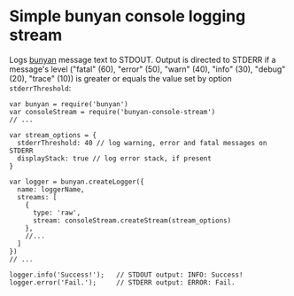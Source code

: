 # Simple bunyan console logging stream

Logs [bunyan](https://github.com/trentm/node-bunyan) message text to STDOUT.
Output is directed to STDERR if a message's level ("fatal" (60),  "error" (50),  "warn" (40),  "info" (30),  "debug" (20), "trace" (10))
is greater or equals the value set by option `stderrThreshold`:

````
var bunyan = require('bunyan')
var consoleStream = require('bunyan-console-stream')
// ...

var stream_options = {
  stderrThreshold: 40 // log warning, error and fatal messages on STDERR
  displayStack: true // log error stack, if present
}

var logger = bunyan.createLogger({
  name: loggerName,
  streams: [
    {
      type: 'raw',
      stream: consoleStream.createStream(stream_options)
    },
    //...
  ]
})
// ...

logger.info('Success!');   // STDOUT output: INFO: Success!         			        
logger.error('Fail.');     // STDERR output: ERROR: Fail.

````
